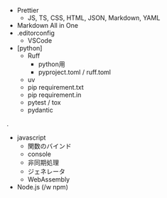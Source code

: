 - Prettier
  - JS, TS, CSS, HTML, JSON, Markdown, YAML
- Markdown All in One
- .editorconfig
  - VSCode
- [python]
  - Ruff
    - python用
    - pyproject.toml / ruff.toml
  - uv
  - pip requirement.txt
  - pip requirement.in
  - pytest / tox
  - pydantic

.
- javascript
  - 関数のバインド
  - console
  - 非同期処理
  - ジェネレータ
  - WebAssembly
- Node.js (/w npm)
